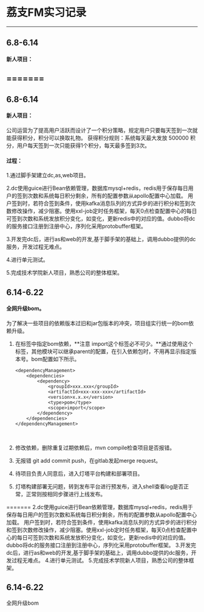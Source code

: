 # 荔支FM实习记录  

----------------------
## 6.8-6.14  
#### 新人项目：

=======
----------------------  
## 6.8-6.14  
#### 新人项目：

公司运营为了提高用户活跃而设计了一个积分策略，规定用户只要每天签到一次就能获得积分，积分可以换取礼物。
获得积分规则：系统每天最大发放 500000 积分，用户每天签到一次只能获得1个积分，每天最多签到3次。

#### 过程：
1.通过脚手架建立dc,as,web项目。


2.dc使用guice进行Bean依赖管理，数据库mysql+redis，redis用于保存每日用户的签到次数和系统每日积分剩余，所有的配置参数从apollo配置中心加载。
用户签到时，若符合签到条件，使用kafka消息队列的方式异步的进行积分和签到次数修改操作，减少阻塞。使用xxl-job定时任务框架，每天0点检查配置中心的每日可签到次数和系统发放积分变化，如变化，更新redis中的对应的值。dubbo将dc的服务接口注册到注册中心，序列化采用protobuffer框架。

3.开发完dc后，进行as和web的开发,基于脚手架的基础上，调用dubbo提供的dc服务，开发过程无难点。

4.进行单元测试。

5.完成技术学院新人项目，熟悉公司的整体框架。  

## 6.14-6.22  
#### 全网升级bom。

为了解决一些项目的依赖版本过旧和jar包版本的冲突，项目组实行统一的bom依赖升级。

1. 在<dependencyManagement>标签中指定bom依赖，**注意 <scope>import</scope>这个标签必不可少。**通过使用这个标签，其他模块可以继承parent的配置，在引入依赖包时，不用再显示指定版本号。bom配置如下所示。

   ```
   <dependencyManagement>
       <dependencies>
           <dependency>
               <groupId>xxx.xxx</groupId>
               <artifactId>xxx-xxx-xxx</artifactId>
               <version>x.x.x</version>
               <type>pom</type>
               <scope>import</scope>
           </dependency>
       </dependencies>
   </dependencyManagement>
   ```

   ​

2. 修改依赖，删除重复过期依赖后，mvn compile检查项目是否报错。

3. 无报错 git add commit push，在gitlab发起merge request。

4. 待项目负责人同意后，进入灯塔平台构建和部署项目。

5. 灯塔构建部署无问题，转到发布平台进行预发布，进入shell查看log是否正常，正常则按相同步骤进行上线发布。

=======
2.dc使用guice进行Bean依赖管理，数据库mysql+redis，redis用于保存每日用户的签到次数和系统每日积分剩余，所有的配置参数从apollo配置中心加载。
用户签到时，若符合签到条件，使用kafka消息队列的方式异步的进行积分和签到次数修改操作，减少阻塞。使用xxl-job定时任务框架，每天0点检查配置中心的每日可签到次数和系统发放积分变化，如变化，更新redis中的对应的值。dubbo将dc的服务接口注册到注册中心，序列化采用protobuffer框架。
3.开发完dc后，进行as和web的开发,基于脚手架的基础上，调用dubbo提供的dc服务，开发过程无难点。
4.进行单元测试。
5.完成技术学院新人项目，熟悉公司的整体框架。  
## 6.14-6.22  
全网升级bom


